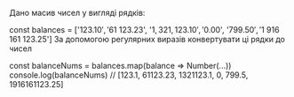 Дано масив чисел у вигляді рядків:

const balances = ['$123.10', '$61 123.23', '$1,321,123.10', '$0.00', '$799.50', '$1 916 161 123.25']
За допомогою регулярних виразів конвертувати ці рядки до чисел

const balanceNums = balances.map(balance => Number(...))
console.log(balanceNums) // [123.1, 61123.23, 1321123.1, 0, 799.5, 1916161123.25]